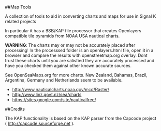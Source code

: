 ##Map Tools

 A collection of tools to aid in converting charts and maps for use in Signal K related projects
 
 In particular it has a BSB/KAP file processor that creates Openlayers compatible tile pyramids from NOAA USA nautical charts. 

 __WARNING__: The charts may or may not be accurately placed after processing! In the processsed folder is an openlayers.html file, 
 open it in a browser and compare the results with openstreetmap.org overlay. Dont trust these charts until you are satisfied 
 they are accurately processed and have you checked them against other known accurate sources. 
 
 See OpenSeaMaps.org for more charts. New Zealand, Bahamas, Brazil, Argentina, Germany and Netherlands seem to be available.

 * http://www.nauticalcharts.noaa.gov/mcd/Raster/
 * http://www.linz.govt.nz/sea/charts
 * https://sites.google.com/site/nauticalfree/
 
##Credits

 The KAP functionality is based on the KAP parser from the Capcode project ( http://capcode.sourceforge.net ).